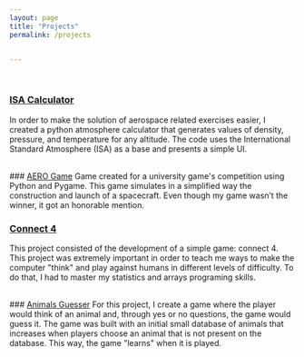 ```yaml
---
layout: page
title: "Projects"
permalink: /projects


---
```

<br>

### <a href="https://github.com/iamlucassantos/ISA-Altitude" target="_blank">ISA Calculator</a>
In order to make the solution of aerospace related exercises easier, I created a python atmosphere calculator that generates values of density, pressure, and temperature for any altitude. The code uses the International Standard Atmosphere (ISA) as a base and presents a simple UI.



<br>
### <a href="https://github.com/iamlucassantos/AeroGame" target="_blank">AERO Game</a>
Game created for a university game's competition using Python and Pygame. This game simulates in a simplified way the construction and launch of a spacecraft. Even though my game wasn’t the winner, it got an honorable mention.

<br>

### <a href="https://gist.github.com/iamlucassantos/ed29474deb90d7fb69252a64390f12cd" target="_blank">Connect 4</a>

This project consisted of the development of a simple game: connect 4. This project was extremely important in order to teach me ways to make the computer "think" and play against humans in different levels of difficulty. To do that, I had to master my statistics and arrays programing skills.

<br>
### <a href="https://gist.github.com/iamlucassantos/4d8c5809f19245592fd54faab34226a9" target="_blank">Animals Guesser</a>
For this project, I create a game where the player would think of an animal and, through yes or no questions, the game would guess it. The game was built with an initial small database of animals that increases when players choose an animal that is not present on the database. This way, the game "learns" when it is played.
